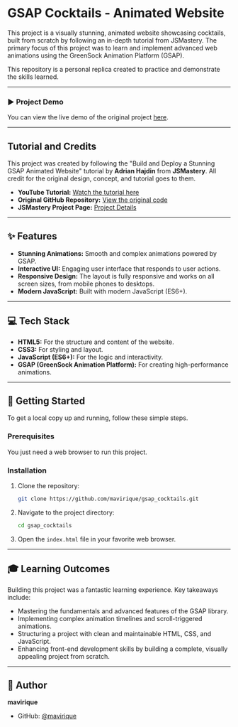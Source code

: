 # GSAP Cocktails - Animated Website

This project is a visually stunning, animated website showcasing cocktails, built from scratch by following an in-depth tutorial from JSMastery. The primary focus of this project was to learn and implement advanced web animations using the GreenSock Animation Platform (GSAP).

This repository is a personal replica created to practice and demonstrate the skills learned.

---

### ► Project Demo

You can view the live demo of the original project [here](https://gsap-cocktails.netlify.app/).

---

## Tutorial and Credits

This project was created by following the "Build and Deploy a Stunning GSAP Animated Website" tutorial by **Adrian Hajdin** from **JSMastery**. All credit for the original design, concept, and tutorial goes to them.

- **YouTube Tutorial:** [Watch the tutorial here](https://www.youtube.com/watch?v=AW1yfBKRMKc)
- **Original GitHub Repository:** [View the original code](https://github.com/adrianhajdin/gsap_cocktails)
- **JSMastery Project Page:** [Project Details](https://jsmastery.com/video-kit/7a3dd92b-78ae-4036-be73-14db13b9d048)

---

## ✨ Features

- **Stunning Animations:** Smooth and complex animations powered by GSAP.
- **Interactive UI:** Engaging user interface that responds to user actions.
- **Responsive Design:** The layout is fully responsive and works on all screen sizes, from mobile phones to desktops.
- **Modern JavaScript:** Built with modern JavaScript (ES6+).

---

## 💻 Tech Stack

- **HTML5:** For the structure and content of the website.
- **CSS3:** For styling and layout.
- **JavaScript (ES6+):** For the logic and interactivity.
- **GSAP (GreenSock Animation Platform):** For creating high-performance animations.

---

## 🚀 Getting Started

To get a local copy up and running, follow these simple steps.

### Prerequisites

You just need a web browser to run this project.

### Installation

1.  Clone the repository:
    ```sh
    git clone https://github.com/mavirique/gsap_cocktails.git
    ```
2.  Navigate to the project directory:
    ```sh
    cd gsap_cocktails
    ```
3.  Open the `index.html` file in your favorite web browser.

---

## 🎓 Learning Outcomes

Building this project was a fantastic learning experience. Key takeaways include:

- Mastering the fundamentals and advanced features of the GSAP library.
- Implementing complex animation timelines and scroll-triggered animations.
- Structuring a project with clean and maintainable HTML, CSS, and JavaScript.
- Enhancing front-end development skills by building a complete, visually appealing project from scratch.

---

## 👤 Author

**mavirique**

- GitHub: [@mavirique](https://github.com/mavirique)
